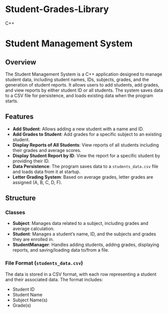 # Student-Grades-Library
C++
# Student Management System

## Overview

The Student Management System is a C++ application designed to manage student data, including student names, IDs, subjects, grades, and the generation of student reports. It allows users to add students, add grades, and view reports by either student ID or all students. The system saves data to a CSV file for persistence, and loads existing data when the program starts.

## Features

- **Add Student**: Allows adding a new student with a name and ID.
- **Add Grades to Student**: Add grades for a specific subject to an existing student.
- **Display Reports of All Students**: View reports of all students including their grades and average scores.
- **Display Student Report by ID**: View the report for a specific student by providing their ID.
- **Data Persistence**: The program saves data to a `students_data.csv` file and loads data from it at startup.
- **Letter Grading System**: Based on average grades, letter grades are assigned (A, B, C, D, F).

## Structure

### Classes

- **Subject**: Manages data related to a subject, including grades and average calculation.
- **Student**: Manages a student’s name, ID, and the subjects and grades they are enrolled in.
- **StudentManager**: Handles adding students, adding grades, displaying reports, and saving/loading data to/from a file.

### File Format (`students_data.csv`)

The data is stored in a CSV format, with each row representing a student and their associated data. The format includes:
- Student ID
- Student Name
- Subject Name(s)
- Grade(s)
